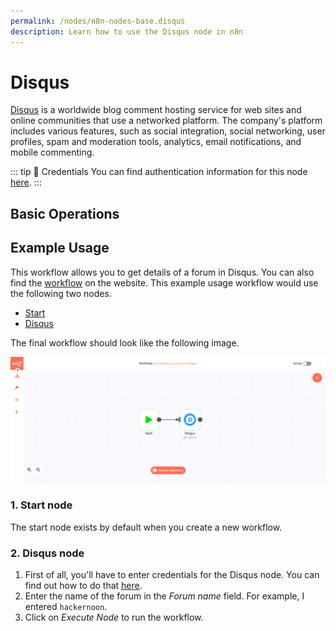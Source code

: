 ```yaml
---
permalink: /nodes/n8n-nodes-base.disqus
description: Learn how to use the Disqus node in n8n
---
```


# Disqus

[Disqus](https://disqus.com/) is a worldwide blog comment hosting service for web sites and online communities that use a networked platform. The company's platform includes various features, such as social integration, social networking, user profiles, spam and moderation tools, analytics, email notifications, and mobile commenting.

::: tip 🔑 Credentials
You can find authentication information for this node [here](../../../credentials/Disqus/README.md).
:::

## Basic Operations

<Resource node="Disqus" />

## Example Usage

This workflow allows you to get details of a forum in Disqus. You can also find the [workflow](https://n8n.io/workflows/493) on the website. This example usage workflow would use the following two nodes.
- [Start](../../core-nodes/Start/README.md)
- [Disqus]()

The final workflow should look like the following image.

![A workflow with the Disqus node](./workflow.png)

### 1. Start node

The start node exists by default when you create a new workflow.

### 2. Disqus node

1. First of all, you'll have to enter credentials for the Disqus node. You can find out how to do that [here](../../../credentials/Disqus/README.md).
2. Enter the name of the forum in the *Forum name* field. For example, I entered `hackernoon`.
3. Click on *Execute Node* to run the workflow.
